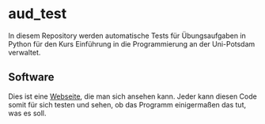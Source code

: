 aud_test
========

In diesem Repository werden automatische Tests für Übungsaufgaben in Python für den Kurs Einführung in die Programmierung an der Uni-Potsdam verwaltet.

Software
--------

Dies ist eine [Webseite], die man sich ansehen kann.
Jeder kann diesen Code somit für sich testen und sehen, ob das Programm einigermaßen das tut, was es soll.

[Webseite]: https://chiefgewickelt.github.io/aud_test/index.html
